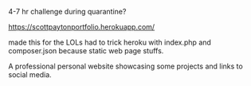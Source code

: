 4-7 hr challenge during quarantine? 

https://scottpaytonportfolio.herokuapp.com/

made this for the LOLs 
had to trick heroku with index.php and composer.json
because static web page stuffs.

A professional personal website showcasing some projects
and links to social media.
